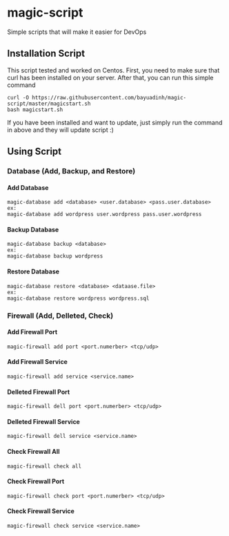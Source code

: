 # magic-script
Simple scripts that will make it easier for DevOps

## Installation Script
This script tested and worked on Centos. First, you need to make sure that curl has been installed on your server. After that, you can run this simple command

```
curl -O https://raw.githubusercontent.com/bayuadinh/magic-script/master/magicstart.sh
bash magicstart.sh
```

If you have been installed and want to update, just simply run the command in above and they will update script :)

## Using Script
### Database (Add, Backup, and Restore)
#### Add Database
```
magic-database add <database> <user.database> <pass.user.database>
ex: 
magic-database add wordpress user.wordpress pass.user.wordpress
```
#### Backup Database
```
magic-database backup <database>
ex: 
magic-database backup wordpress
```
#### Restore Database
```
magic-database restore <database> <dataase.file>
ex: 
magic-database restore wordpress wordpress.sql
```
### Firewall (Add, Delleted, Check)
#### Add Firewall Port
```
magic-firewall add port <port.numerber> <tcp/udp>
```
#### Add Firewall Service
```
magic-firewall add service <service.name>
```
#### Delleted Firewall Port
```
magic-firewall dell port <port.numerber> <tcp/udp>
```
#### Delleted Firewall Service
```
magic-firewall dell service <service.name>
```
#### Check Firewall All
```
magic-firewall check all
```
#### Check Firewall Port
```
magic-firewall check port <port.numerber> <tcp/udp>
```
#### Check Firewall Service
```
magic-firewall check service <service.name>
```